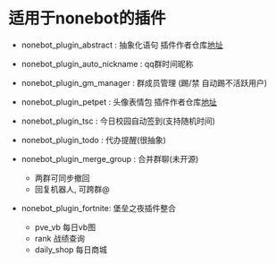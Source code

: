 # 适用于nonebot的插件
- nonebot_plugin_abstract : 抽象化语句 插件作者仓库[地址](https://github.com/CherryCherries/nonebot-plugin-abstract)
- nonebot_plugin_auto_nickname : qq群时间昵称 
- nonebot_plugin_gm_manager : 群成员管理 (踢/禁 自动踢不活跃用户)
- nonebot_plugin_petpet : 头像表情包 插件作者仓库[地址](https://github.com/noneplugin/nonebot-plugin-petpet)
- nonebot_plugin_tsc : 今日校园自动签到(支持随机时间)
- nonebot_plugin_todo : 代办提醒(很抽象)
- nonebot_plugin_merge_group : 合并群聊(未开源)
  - 两群可同步撤回
  - 回复机器人, 可跨群@

- nonebot_plugin_fortnite: 堡垒之夜插件整合
  - pve_vb 每日vb图
  - rank 战绩查询
  - daily_shop  每日商城